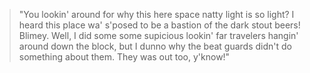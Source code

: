 > "You lookin' around for why this here space natty light is so light? I heard this place wa' s'posed to be a bastion of the dark stout beers! Blimey. Well, I did some some supicious lookin' far travelers hangin' around down the block, but I dunno why the beat guards didn't do something about them. They was out too, y'know!"

